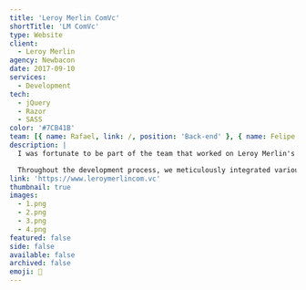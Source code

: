 ```yaml
---
title: 'Leroy Merlin ComVc'
shortTitle: 'LM ComVc'
type: Website
client:
  - Leroy Merlin
agency: Newbacon
date: 2017-09-10
services:
  - Development
tech:
  - jQuery
  - Razor
  - SASS
color: '#7CB41B'
team: [{ name: Rafael, link: /, position: 'Back-end' }, { name: Felipe Masini, link: /, position: 'Back-end' }, { name: Felipe, link: /, position: 'Back-end' }]
description: |
  I was fortunate to be part of the team that worked on Leroy Merlin's relationship portal, which involved creating a sophisticated system capable of generating personalized offers and exclusive coupons customized to each user's profile. This project required managing intricate integrations and developing a comprehensive system that placed utmost importance on optimal functionality and providing a seamless user experience. It was an exhilarating endeavor that allowed us to demonstrate our technical prowess and commitment to delivering a platform that offered tailored benefits to every user.

  Throughout the development process, we meticulously integrated various components to ensure the system could analyze user data effectively and generate personalized offers and coupons that aligned with their preferences and requirements. We focused on implementing intricate algorithms and seamlessly integrating them into the portal to guarantee accurate recommendations. Our aim was to create a user-centric platform that provided a smooth and intuitive interface, enabling users to effortlessly navigate the portal and enjoy the benefits tailored to their specific profiles. By emphasizing optimal functionality and a seamless user experience, we strived to create a relationship portal that exceeded Leroy Merlin's expectations and provided valuable benefits to its users.
link: 'https://www.leroymerlincom.vc'
thumbnail: true
images:
  - 1.png
  - 2.png
  - 3.png
  - 4.png
featured: false
side: false
available: false
archived: false
emoji: 🧱
---
```

